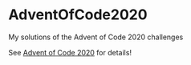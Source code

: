 # AdventOfCode2020
My solutions of the Advent of Code 2020 challenges

See [Advent of Code 2020](https://adventofcode.com/2020) for details!
